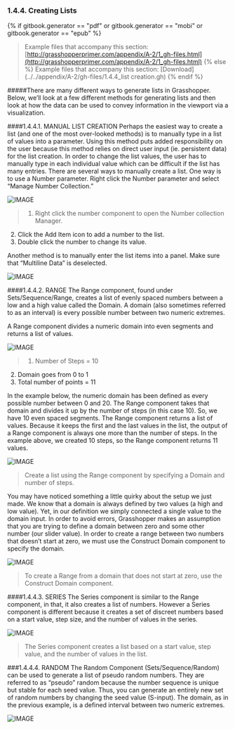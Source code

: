 ### 1.4.4. Creating Lists
{% if gitbook.generator == "pdf" or gitbook.generator == "mobi" or gitbook.generator == "epub" %}
>Example files that accompany this section: [http://grasshopperprimer.com/appendix/A-2/1_gh-files.html](http://grasshopperprimer.com/appendix/A-2/1_gh-files.html)
{% else %}
>Example files that accompany this section: [Download](../../appendix/A-2/gh-files/1.4.4_list creation.gh)
{% endif %}

#####There are many different ways to generate lists in Grasshopper. Below, we’ll look at a few different methods for generating lists and then look at how the data can be used to convey information in the viewport via a visualization.

####1.4.4.1. MANUAL LIST CREATION
Perhaps the easiest way to create a list (and one of the most over-looked
methods) is to manually type in a list of values into a parameter. Using this method puts added responsibility on the user because this method relies on direct user input (ie. persistent data) for the list creation. In order to change the list values, the user has to manually type in each individual value which can be difficult if the list has many entries. There are several ways to manually create a list. One way is to use a Number parameter. Right click the Number parameter and select “Manage Number Collection.”

![IMAGE](images/1-4-4/1-4-4_001-manual-list-creation.png)
>1. Right click the number component to open the Number collection Manager.
2. Click the Add Item icon to add a number to the list.
3. Double click the number to change its value.

Another method is to manually enter the list items into a panel. Make sure that “Multiline Data” is deselected.

![IMAGE](images/1-4-4/1-4-4_002-panel.png)

####1.4.4.2. RANGE
The Range component, found under Sets/Sequence/Range, creates a list of
evenly spaced numbers between a low and a high value called the Domain. A
domain (also sometimes referred to as an interval) is every possible number between two numeric extremes.

A Range component divides a numeric domain into even segments and returns a list of values.

![IMAGE](images/1-4-4/1-4-4_003-range.png)
>1. Number of Steps = 10
2. Domain goes from 0 to 1
3. Total number of points = 11

In the example below, the numeric domain has been defined as every possible number between 0 and 20. The Range component takes that domain and divides it up by the number of steps (in this case 10). So, we have 10 even spaced segments. The Range component returns a list of values. Because it keeps the first and the last values in the list, the output of a Range component is always one more than the number of steps. In the example above, we created 10 steps, so the Range component returns 11 values.

![IMAGE](images/1-4-4/1-4-4_004-range_2.png)
>Create a list using the Range component by specifying a Domain and number of steps.


You may have noticed something a little quirky about the setup we just made. We know that a domain is always defined by two values (a high and low value). Yet, in our definition we simply connected a single value to the domain input. In order to avoid errors, Grasshopper makes an assumption that you are trying to define a domain between zero and some other number (our slider value). In order to create a range between two numbers that doesn’t start at zero, we must use the Construct Domain component to specify the domain.

![IMAGE](images/1-4-4/1-4-4_005-construct-domain.png)
>To create a Range from a domain that does not start at zero, use the Construct Domain component.

####1.4.4.3. SERIES
The Series component is similar to the Range component, in that, it also creates a list of numbers. However a Series component is different because it creates a set of discreet numbers based on a start value, step size, and the number of values in the series.

![IMAGE](images/1-4-4/1-4-4_006-series.png)
>The Series component creates a list based on a start value, step value, and the number of values in the list.

###1.4.4.4. RANDOM
The Random Component (Sets/Sequence/Random) can be used to generate a list of pseudo random numbers. They are referred to as “pseudo” random because the number sequence is unique but stable for each seed value. Thus, you can generate an entirely new set of random numbers by changing the seed value (S-input). The domain, as in the previous example, is a defined interval between two numeric extremes.

![IMAGE](images/1-4-4/1-4-4_007-random.png)
